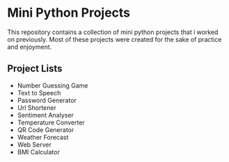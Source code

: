 
# Mini Python Projects

This repository contains a collection of mini python projects that i worked on previously. Most of these projects were created for the sake of practice and enjoyment.


## Project Lists

- Number Guessing Game
- Text to Speech
- Password Generator
- Url Shortener
- Sentiment Analyser
- Temperature Converter
- QR Code Generator
- Weather Forecast
- Web Server 
- BMI Calculator


